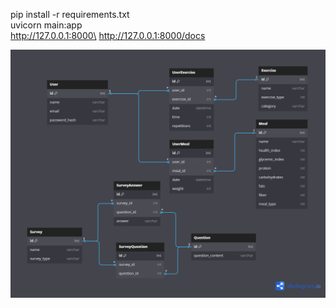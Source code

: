 pip install -r requirements.txt\
uvicorn main:app   \
http://127.0.0.1:8000\
http://127.0.0.1:8000/docs

![Db](./database.png)
